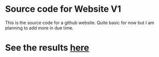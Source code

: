 # Source code for Website V1

This is the source code for a github website.
Quite basic for now but I am planning to add more in due time.

# See the results [here](https://lojuje.github.io/react-website/)
